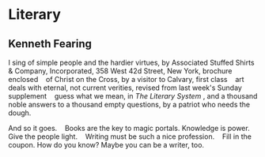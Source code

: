 # Literary
## Kenneth Fearing
I sing of simple people and the hardier virtues, by Associated Stuffed Shirts
& Company, Incorporated, 358 West 42d Street, New York, brochure enclosed
   of Christ on the Cross, by a visitor to Calvary, first class
   art deals with eternal, not current verities, revised from last week's
Sunday supplement
   guess what we mean, in _The Literary System_ , and a thousand noble answers
to a thousand empty questions, by a patriot who needs the dough.

And so it goes.
   Books are the key to magic portals. Knowledge is power. Give the people
light.
   Writing must be such a nice profession.
   Fill in the coupon. How do you know? Maybe you can be a writer, too.